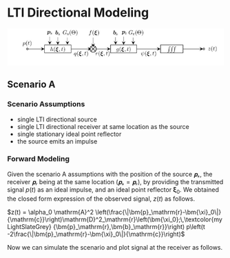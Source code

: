 # LTI Directional Modeling

![](https://raw.githubusercontent.com/NMSU-ISA/LTVsystems/main/docs/src/assets/LTI_directional_model.png)

## Scenario A

### Scenario Assumptions

  * single LTI directional source
  * single LTI directional receiver at same location as the source
  * single stationary ideal point reflector
  * the source emits an impulse

### Forward Modeling

Given the scenario A assumptions with the position of the source $𝐩ₛ$, the receiver $𝐩ᵣ$ being at the same location $(𝐩ₛ=𝐩ᵣ)$, by providing the transmitted signal $p(t)$ as an ideal impulse, and an ideal point reflector $\bm{\xi}_0$. We obtained the closed form expression of the observed signal, $z(t)$ as follows.

$z(t) = \alpha_0 \mathrm{A}^2
\left(\frac{\|\bm{p}_\mathrm{r}-\bm{\xi}_0\|}
{\mathrm{c}}\right)\mathrm{D}^2_\mathrm{r}\left(\bm{\xi_0};\,\textcolor{myLightSlateGrey}
{\bm{p}_\mathrm{r},\bm{b}_\mathrm{r}}\right)
p\left(t -2\frac{\|\bm{p}_\mathrm{r}-\bm{\xi}_0\|}{\mathrm{c}}\right)$

Now we can simulate the scenario and plot signal at the receiver as follows.
